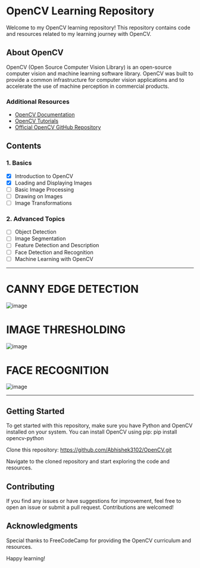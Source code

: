 # OpenCV Learning Repository

Welcome to my OpenCV learning repository! This repository contains code and resources related to my learning journey with OpenCV.

## About OpenCV

OpenCV (Open Source Computer Vision Library) is an open-source computer vision and machine learning software library. 
OpenCV was built to provide a common infrastructure for computer vision applications and to accelerate the use of machine perception in commercial products. 

### Additional Resources

- [OpenCV Documentation](https://docs.opencv.org/)
- [OpenCV Tutorials](https://docs.opencv.org/master/d9/df8/tutorial_root.html)
- [Official OpenCV GitHub Repository](https://github.com/opencv/opencv)

## Contents

### 1. Basics

- [x] Introduction to OpenCV
- [x] Loading and Displaying Images
- [ ] Basic Image Processing
- [ ] Drawing on Images
- [ ] Image Transformations

### 2. Advanced Topics

- [ ] Object Detection
- [ ] Image Segmentation
- [ ] Feature Detection and Description
- [ ] Face Detection and Recognition
- [ ] Machine Learning with OpenCV
-------------------------------------------------------------------------------------------------------------------------------------------------------------------------------------

# CANNY EDGE DETECTION
  ![image](https://github.com/user-attachments/assets/779848fa-30e6-40ca-914c-dfa516c5484b)

# IMAGE THRESHOLDING
  ![image](https://github.com/user-attachments/assets/76d2272e-5c95-4ca0-b52b-aa779d04cff5)

# FACE RECOGNITION
  ![image](https://github.com/user-attachments/assets/7d5de849-ba8f-44ff-bf2f-754e21c0cc08)

--------------------------------------------------------------------------------------------------------------------------------------------------------------------------------------

## Getting Started

To get started with this repository, make sure you have Python and OpenCV installed on your system. You can install OpenCV using pip:
pip install opencv-python


Clone this repository:
https://github.com/Abhishek3102/OpenCV.git


Navigate to the cloned repository and start exploring the code and resources.

## Contributing

If you find any issues or have suggestions for improvement, feel free to open an issue or submit a pull request. Contributions are welcomed!

## Acknowledgments

Special thanks to FreeCodeCamp for providing the OpenCV curriculum and resources.

Happy learning!




